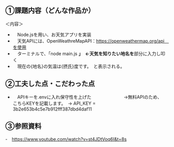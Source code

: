 ## ①課題内容（どんな作品か）
＜内容＞<br>
- 　Node.jsを用い、お天気アプリを実装<br>
- 　天気APIには、OpenWeathreMapAPI：https://openweathermap.org/api　を使用
- 　ターミナルで、「node main.js ****」　←天気を知りたい地名を****部分に入力し叩く
- 　現在の{地名}の気温は{摂氏}度です。　と表示される。


## ②工夫した点・こだわった点
- 　APIキーを.envに入れ保守性を上げた
　　　　　　　→無料APIのため、こちらKEYを記載します。　→ API_KEY = 3b2e653b4c5e7b912fff387dbd4daf11

  
 ## ③参照資料
-　https://www.youtube.com/watch?v=st4JDtVoq6I&t=8s
